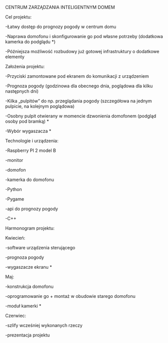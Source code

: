 CENTRUM ZARZĄDZANIA INTELIGENTNYM DOMEM

Cel projektu:

-Łatwy dostęp do prognozy pogody w centrum domu

-Naprawa domofonu i skonfigurowanie go pod własne potrzeby (dodatkowa kamerka do podglądu *)

-Późniejsza możliwość rozbudowy już gotowej infrastruktury o dodatkowe elementy


Założenia projektu:

-Przyciski zamontowane pod ekranem do komunikacji z urządzeniem

-Prognoza pogody (godzinowa dla obecnego dnia, poglądowa dla kilku następnych dni)

-Kilka „pulpitów” do np. przeglądania pogody (szczegółowa na jednym pulpicie, na kolejnym poglądowa)

-Osobny pulpit otwierany w momencie dzwonienia domofonem (podgląd osoby pod bramką) *

-Wybór wygaszacza *

Technologie i urządzenia:

-Raspberry PI 2 model B

-monitor

-domofon

-kamerka do domofonu

-Python

-Pygame

-api do prognozy pogody

-C++



Harmonogram projektu:

Kwiecień:

-software urządzenia sterującego

-prognoza pogody

-wygaszacze ekranu *

Maj:

-konstrukcja domofonu

-oprogramowanie go + montaż w obudowie starego domofonu

-moduł kamerki *

Czerwiec:

-szlify wcześniej wykonanych rzeczy

-prezentacja projektu

